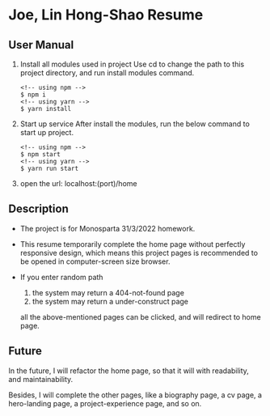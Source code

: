 # Joe, Lin Hong-Shao Resume

## User Manual

1. Install all modules used in project
    Use cd to change the path to this project directory, 
    and run install modules command.

    ```code=bash
    <!-- using npm -->
    $ npm i
    <!-- using yarn -->
    $ yarn install
    ```

2. Start up service
    After install the modules, run the below
    command to start up project.

    ```code=bash
    <!-- using npm -->
    $ npm start
    <!-- using yarn -->
    $ yarn run start
    ```

3. open the url: localhost:(port)/home

## Description

* The project is for Monosparta 31/3/2022 homework.

* This resume temporarily complete the home page without perfectly responsive design, which means this project pages is recommended to be opened in computer-screen size browser.

* If you enter random path
  1. the system may return a 404-not-found page 
  2. the system may return a under-construct page

    all the above-mentioned pages can be clicked, and will redirect to home page.

## Future

In the future, I will refactor the home page, so that it will with readability, and maintainability.

Besides, I will complete the other pages, like a biography page, a cv page, a hero-landing page, a project-experience page, and so on.
